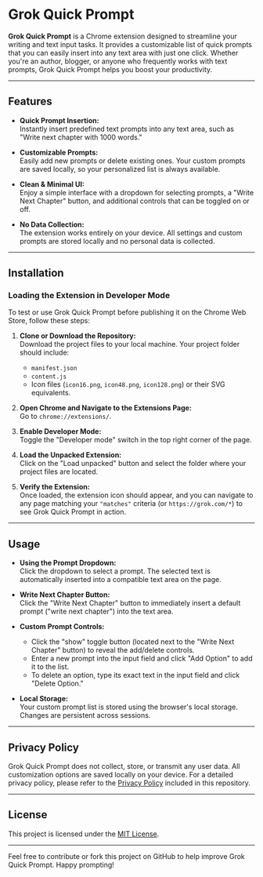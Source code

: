# Grok Quick Prompt

**Grok Quick Prompt** is a Chrome extension designed to streamline your writing and text input tasks. It provides a customizable list of quick prompts that you can easily insert into any text area with just one click. Whether you're an author, blogger, or anyone who frequently works with text prompts, Grok Quick Prompt helps you boost your productivity.

---

## Features

-   **Quick Prompt Insertion:**  
    Instantly insert predefined text prompts into any text area, such as "Write next chapter with 1000 words."

-   **Customizable Prompts:**  
    Easily add new prompts or delete existing ones. Your custom prompts are saved locally, so your personalized list is always available.

-   **Clean & Minimal UI:**  
    Enjoy a simple interface with a dropdown for selecting prompts, a "Write Next Chapter" button, and additional controls that can be toggled on or off.

-   **No Data Collection:**  
    The extension works entirely on your device. All settings and custom prompts are stored locally and no personal data is collected.

---

## Installation

### Loading the Extension in Developer Mode

To test or use Grok Quick Prompt before publishing it on the Chrome Web Store, follow these steps:

1. **Clone or Download the Repository:**  
   Download the project files to your local machine. Your project folder should include:

    - `manifest.json`
    - `content.js`
    - Icon files (`icon16.png`, `icon48.png`, `icon128.png`) or their SVG equivalents.

2. **Open Chrome and Navigate to the Extensions Page:**  
   Go to `chrome://extensions/`.

3. **Enable Developer Mode:**  
   Toggle the "Developer mode" switch in the top right corner of the page.

4. **Load the Unpacked Extension:**  
   Click on the "Load unpacked" button and select the folder where your project files are located.

5. **Verify the Extension:**  
   Once loaded, the extension icon should appear, and you can navigate to any page matching your `"matches"` criteria (or `https://grok.com/*`) to see Grok Quick Prompt in action.

---

## Usage

-   **Using the Prompt Dropdown:**  
    Click the dropdown to select a prompt. The selected text is automatically inserted into a compatible text area on the page.

-   **Write Next Chapter Button:**  
    Click the "Write Next Chapter" button to immediately insert a default prompt ("write next chapter") into the text area.

-   **Custom Prompt Controls:**

    -   Click the "show" toggle button (located next to the "Write Next Chapter" button) to reveal the add/delete controls.
    -   Enter a new prompt into the input field and click "Add Option" to add it to the list.
    -   To delete an option, type its exact text in the input field and click "Delete Option."

-   **Local Storage:**  
    Your custom prompt list is stored using the browser's local storage. Changes are persistent across sessions.

---

## Privacy Policy

Grok Quick Prompt does not collect, store, or transmit any user data. All customization options are saved locally on your device. For a detailed privacy policy, please refer to the [Privacy Policy](#) included in this repository.

---

## License

This project is licensed under the [MIT License](https://mit-license.org/).

---

Feel free to contribute or fork this project on GitHub to help improve Grok Quick Prompt. Happy prompting!
